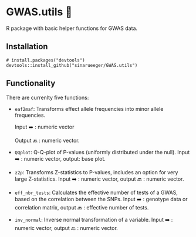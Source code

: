
# GWAS.utils 🚧

R package with basic helper functions for GWAS data. 

## Installation

```
# install.packages("devtools")
devtools::install_github("sinarueeger/GWAS.utils")
```

## Functionality

There are currenlty five functions: 

- `eaf2maf`: Transforms effect allele frequencies into minor allele frequencies. 
  
  Input ➡️ : numeric vector
  
  Output 🔙 : numeric vector. 
  
- `QQplot`: Q-Q-plot of P-values (uniformly distributed under the null). Input ➡️ : numeric vector, output: base plot. 
- `z2p`: Transforms Z-statistics to P-values, includes an option for very large Z-statistics. Input ➡️ : numeric vector, output 🔙 : numeric vector. 
- `eff_nbr_tests`: Calculates the effective number of tests of a GWAS, based on the correlation between the SNPs. Input ➡️ : genotype data or correlation matrix, output 🔙 : effective number of tests. 
- `inv_normal`: Inverse normal transformation of a variable. Input ➡️ : numeric vector, output 🔙 : numeric vector.
